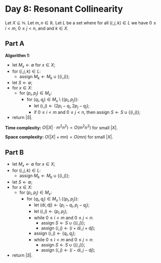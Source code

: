 <!-- day08.md -->
<!-- Copyright (c) 2024-2025 Ishan Pranav -->
<!-- Licensed under the MIT license. -->

<!-- Resonant Collinearity -->

# Day 8: Resonant Collinearity

Let $X\subseteq\mathbb{N}$. Let $m,n\in\mathbb{R}$. Let $L$ be a set where for all $(i,j,k)\in L$ we have $0\leq i\lt m$, $0\leq j\lt n$, and and $k\in X$.

## Part A

**Algorithm 1:**

* let $M_x\leftarrow\emptyset$ for $x\in X$;
* for $(i,j,k)\in L$:
  * assign $M_k\leftarrow M_k\cup\lbrace(i,j)\rbrace$;
* let $S\leftarrow\emptyset$;
* for $x\in X$:
  * for $(p_i,p_j)\in M_x$:
    * for $(q_i,q_j)\in M_x\setminus\lbrace(p_i,p_j)\rbrace$:
      * let $(i,j)\leftarrow(2p_i-q_i,2p_j-q_j)$;
      * if $0\leq i\lt m$ and $0\leq j\lt n$, then assign $S\leftarrow S\cup\lbrace(i,j)\rbrace$;
* return $\lvert S\rvert$.

**Time complexity:** $O(\lvert X\rvert\cdot m^2n^2)=O(m^2n^2)$ for small $\lvert X\rvert$.

**Space complexity:** $O(\lvert X\rvert+mn)=O(mn)$ for small $\lvert X\rvert$.

## Part B

* let $M_x\leftarrow\emptyset$ for $x\in X$;
* for $(i,j,k)\in L$:
  * assign $M_k\leftarrow M_k\cup\lbrace(i,j)\rbrace$;
* let $S\leftarrow\emptyset$;
* for $x\in X$:
  * for $(p_i,p_j)\in M_x$:
    * for $(q_i,q_j)\in M_x\setminus\lbrace(p_i,p_j)\rbrace$:
      * let $(\mathrm{d}i,\mathrm{d}j)\leftarrow(p_i-q_i,p_j-q_j)$;
      * let $(i,j)\leftarrow(p_i,p_j)$;
      * while $0\leq i\lt m$ and $0\leq j\lt n$:
        * assign $S\leftarrow S\cup\lbrace(i,j)\rbrace$;
        * assign $(i,j)\leftarrow(i+\mathrm{d}i,j+\mathrm{d}j)$;
      * assign $(i,j)\leftarrow(q_i,q_j)$;
      * while $0\leq i\lt m$ and $0\leq j\lt n$:
        * assign $S\leftarrow S\cup\lbrace(i,j)\rbrace$;
        * assign $(i,j)\leftarrow(i-\mathrm{d}i,j-\mathrm{d}j)$;
* return $\lvert S\rvert$.
